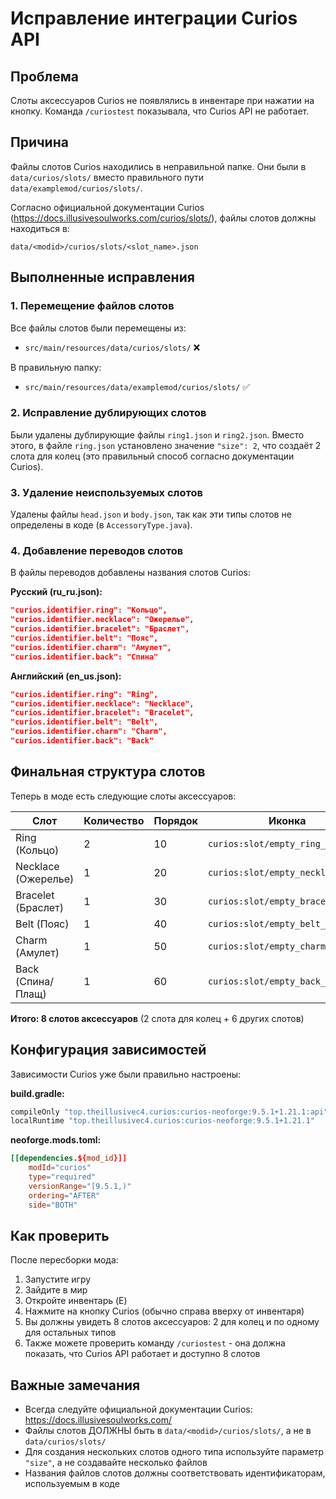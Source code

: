 # Исправление интеграции Curios API

## Проблема
Слоты аксессуаров Curios не появлялись в инвентаре при нажатии на кнопку. Команда `/curiostest` показывала, что Curios API не работает.

## Причина
Файлы слотов Curios находились в неправильной папке. Они были в `data/curios/slots/` вместо правильного пути `data/examplemod/curios/slots/`.

Согласно официальной документации Curios (https://docs.illusivesoulworks.com/curios/slots/), файлы слотов должны находиться в:
```
data/<modid>/curios/slots/<slot_name>.json
```

## Выполненные исправления

### 1. Перемещение файлов слотов
Все файлы слотов были перемещены из:
- `src/main/resources/data/curios/slots/` ❌
  
В правильную папку:
- `src/main/resources/data/examplemod/curios/slots/` ✅

### 2. Исправление дублирующих слотов
Были удалены дублирующие файлы `ring1.json` и `ring2.json`. Вместо этого, в файле `ring.json` установлено значение `"size": 2`, что создаёт 2 слота для колец (это правильный способ согласно документации Curios).

### 3. Удаление неиспользуемых слотов
Удалены файлы `head.json` и `body.json`, так как эти типы слотов не определены в коде (в `AccessoryType.java`).

### 4. Добавление переводов слотов
В файлы переводов добавлены названия слотов Curios:

**Русский (ru_ru.json):**
```json
"curios.identifier.ring": "Кольцо",
"curios.identifier.necklace": "Ожерелье",
"curios.identifier.bracelet": "Браслет",
"curios.identifier.belt": "Пояс",
"curios.identifier.charm": "Амулет",
"curios.identifier.back": "Спина"
```

**Английский (en_us.json):**
```json
"curios.identifier.ring": "Ring",
"curios.identifier.necklace": "Necklace",
"curios.identifier.bracelet": "Bracelet",
"curios.identifier.belt": "Belt",
"curios.identifier.charm": "Charm",
"curios.identifier.back": "Back"
```

## Финальная структура слотов

Теперь в моде есть следующие слоты аксессуаров:

| Слот | Количество | Порядок | Иконка |
|------|------------|---------|---------|
| Ring (Кольцо) | 2 | 10 | `curios:slot/empty_ring_slot` |
| Necklace (Ожерелье) | 1 | 20 | `curios:slot/empty_necklace_slot` |
| Bracelet (Браслет) | 1 | 30 | `curios:slot/empty_bracelet_slot` |
| Belt (Пояс) | 1 | 40 | `curios:slot/empty_belt_slot` |
| Charm (Амулет) | 1 | 50 | `curios:slot/empty_charm_slot` |
| Back (Спина/Плащ) | 1 | 60 | `curios:slot/empty_back_slot` |

**Итого: 8 слотов аксессуаров** (2 слота для колец + 6 других слотов)

## Конфигурация зависимостей

Зависимости Curios уже были правильно настроены:

**build.gradle:**
```gradle
compileOnly "top.theillusivec4.curios:curios-neoforge:9.5.1+1.21.1:api"
localRuntime "top.theillusivec4.curios:curios-neoforge:9.5.1+1.21.1"
```

**neoforge.mods.toml:**
```toml
[[dependencies.${mod_id}]]
    modId="curios"
    type="required"
    versionRange="[9.5.1,)"
    ordering="AFTER"
    side="BOTH"
```

## Как проверить

После пересборки мода:

1. Запустите игру
2. Зайдите в мир
3. Откройте инвентарь (E)
4. Нажмите на кнопку Curios (обычно справа вверху от инвентаря)
5. Вы должны увидеть 8 слотов аксессуаров: 2 для колец и по одному для остальных типов
6. Также можете проверить команду `/curiostest` - она должна показать, что Curios API работает и доступно 8 слотов

## Важные замечания

- Всегда следуйте официальной документации Curios: https://docs.illusivesoulworks.com/
- Файлы слотов ДОЛЖНЫ быть в `data/<modid>/curios/slots/`, а не в `data/curios/slots/`
- Для создания нескольких слотов одного типа используйте параметр `"size"`, а не создавайте несколько файлов
- Названия файлов слотов должны соответствовать идентификаторам, используемым в коде
